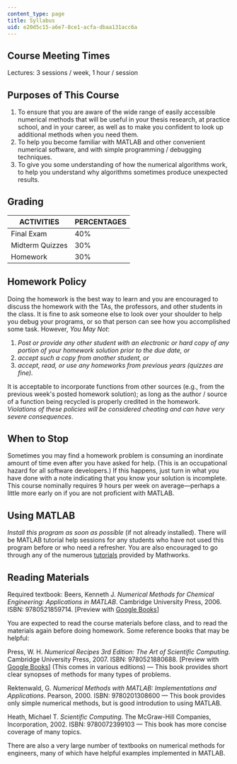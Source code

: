 ```yaml
---
content_type: page
title: Syllabus
uid: e20d5c15-a6e7-8ce1-acfa-dbaa131acc6a
---
```


Course Meeting Times
--------------------

Lectures: 3 sessions / week, 1 hour / session

Purposes of This Course
-----------------------

1.  To ensure that you are aware of the wide range of easily accessible numerical methods that will be useful in your thesis research, at practice school, and in your career, as well as to make you confident to look up additional methods when you need them.
2.  To help you become familiar with MATLAB and other convenient numerical software, and with simple programming / debugging techniques.
3.  To give you some understanding of how the numerical algorithms work, to help you understand why algorithms sometimes produce unexpected results.

Grading
-------

| ACTIVITIES | PERCENTAGES |
| --- | --- |
| Final Exam | 40% |
| Midterm Quizzes | 30% |
| Homework | 30% 

Homework Policy
---------------

Doing the homework is the best way to learn and you are encouraged to discuss the homework with the TAs, the professors, and other students in the class. It is fine to ask someone else to look over your shoulder to help you debug your programs, or so that person can see how you accomplished some task. However, _You May Not_:

1.  _Post or provide any other student with an electronic or hard copy of any portion of your homework solution prior to the due date, or_
2.  _accept such a copy from another student, or_
3.  _accept, read, or use any homeworks from previous years (quizzes are fine)._

It is acceptable to incorporate functions from other sources (e.g., from the previous week's posted homework solution); as long as the author / source of a function being recycled is properly credited in the homework. _Violations of these policies will be considered cheating and can have very severe consequences_.

When to Stop
------------

Sometimes you may find a homework problem is consuming an inordinate amount of time even after you have asked for help. (This is an occupational hazard for all software developers.) If this happens, just turn in what you have done with a note indicating that you know your solution is incomplete. This course nominally requires 9 hours per week on average—perhaps a little more early on if you are not proficient with MATLAB.

Using MATLAB
------------

_Install this program as soon as possible_ (if not already installed). There will be MATLAB tutorial help sessions for any students who have not used this program before or who need a refresher. You are also encouraged to go through any of the numerous [tutorials](http://www.mathworks.com/academia/student_center/tutorials/?s_tid=acmain_st-pop-tut_gw_bod) provided by Mathworks.

Reading Materials
-----------------

Required textbook: Beers, Kenneth J. _Numerical Methods for Chemical Engineering: Applications in MATLAB_. Cambridge University Press, 2006. ISBN: 9780521859714. \[Preview with [Google Books](http://books.google.com/books?id=_dycW5UTVc0C&pg=PAfrontcover)\]

You are expected to read the course materials before class, and to read the materials again before doing homework. Some reference books that may be helpful:

Press, W. H. _Numerical Recipes 3rd Edition: The Art of Scientific Computing_. Cambridge University Press, 2007. ISBN: 9780521880688. \[Preview with [Google Books](http://books.google.com/books?id=1aAOdzK3FegC&pg=PAfrontcover)\] (This comes in various editions) — This book provides short clear synopses of methods for many types of problems.

Rektenwald, G. _Numerical Methods with MATLAB: Implementations and Applications_. Pearson, 2000. ISBN: 9780201308600 — This book provides only simple numerical methods, but is good introdution to using MATLAB.

Heath, Michael T. _Scientific Computing_. The McGraw-Hill Companies, Incorporation, 2002. ISBN: 9780072399103 — This book has more concise coverage of many topics.

There are also a very large number of textbooks on numerical methods for engineers, many of which have helpful examples implemented in MATLAB.
